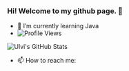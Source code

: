### Hi! Welcome to my github page. 👋

- 🌱 I’m currently learning Java
- ![Profile Views](https://komarev.com/ghpvc/?username=ulvimemmeedov)

![Ulvi's GitHub Stats](https://github-readme-stats.vercel.app/api?username=ulvimemmeedov&show_icons=true)
- 📫 How to reach me: 
<!--
**ulvimemmeedov/ulvimemmeedov** is a ✨ _special_ ✨ repository because its `README.md` (this file) appears on your GitHub profile.

Here are some ideas to get you started:

- 🔭 I’m currently working on ...
- ...
- 👯 I’m looking to collaborate on ...
- 🤔 I’m looking for help with ...
- 💬 Ask me about ...
-...
- 😄 Pronouns: ...
- ⚡ Fun fact: ...
-->
